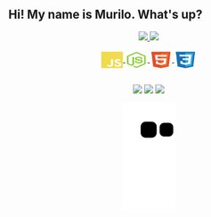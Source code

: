 ## Hi! My name is Murilo. What's up?

<div align="center" justify="space-around">
  <a href="https://github.com/Lilo-afk">
  <img height="180em" src="https://github-readme-stats.vercel.app/api?username=lilo-afk&show_icons=true&theme=midnight-purple&include_all_commits=true&count_private=true"/>
  <img height="118em" src="https://github-readme-stats.vercel.app/api/top-langs/?username=lilo-afk&layout=compact&langs_count=7&theme=midnight-purple"/>
</div>
<div align="center"><br>
  <img align="center" alt="Murilo-Js" height="30" width="40" src="https://raw.githubusercontent.com/devicons/devicon/master/icons/javascript/javascript-plain.svg">
  <img align="center" alt="Murilo-CSS" height="30" width="40" src="https://raw.githubusercontent.com/devicons/devicon/master/icons/nodejs/nodejs-original.svg">
  <img align="center" alt="Murilo-HTML" height="30" width="40" src="https://raw.githubusercontent.com/devicons/devicon/master/icons/html5/html5-original.svg">
  <img align="center" alt="Murilo-CSS" height="30" width="40" src="https://raw.githubusercontent.com/devicons/devicon/master/icons/css3/css3-original.svg">
</div>
  
  ##
 
<div align="center"> 
  <a href="https://www.instagram.com/lilo.mma" target="_blank"><img src="https://img.shields.io/badge/-Instagram-%23E4405F?style=for-the-badge&logo=instagram&logoColor=white" target="_blank"></a>
  <a href = "mailto: mma.murilo@gmail.com"><img src="https://img.shields.io/badge/-Gmail-%23333?style=for-the-badge&logo=gmail&logoColor=white" target="_blank"></a>
  <a href="https://www.linkedin.com/in/murilo-martins-alves-5947501a4/" target="_blank"><img src="https://img.shields.io/badge/-LinkedIn-%230077B5?style=for-the-badge&logo=linkedin&logoColor=white" target="_blank"></a> 
 
  ![Snake animation](https://github.com/lilo-afk/lilo-afk/blob/output/github-contribution-grid-snake.svg)
 
</div>
